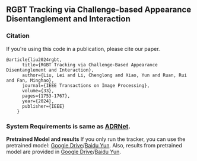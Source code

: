 ## RGBT Tracking via Challenge-based Appearance Disentanglement and Interaction

### Citation
If you're using this code in a publication, please cite our paper.

	@article{liu2024rgbt,
          title={RGBT Tracking via Challenge-Based Appearance Disentanglement and Interaction},
          author={Liu, Lei and Li, Chenglong and Xiao, Yun and Ruan, Rui and Fan, Minghao},
          journal={IEEE Transactions on Image Processing},
          volume={33},
          pages={1753-1767},
          year={2024},
          publisher={IEEE}
        }
  
### System Requirements is same as [ADRNet](https://github.com/zhang-pengyu/ADRNet).

**Pretrained Model and results**
If you only run the tracker, you can use the pretrained model: 
[Google Drive](https://drive.google.com/drive/folders/1Qih0edogeFj6NvWlNWcVLSFtC31i84Zk?usp=sharing)/[Baidu Yun](https://pan.baidu.com/s/1HiTcuIzAExDOuFIlAyAXdQ?pwd=bxix).
Also, results from pretrained model are provided in [Google Drive](https://drive.google.com/drive/folders/1bRsXwbmtmRbGF5d9fjOzFNbErPugsRXi?usp=sharing)/[Baidu Yun](https://pan.baidu.com/s/17J5vjYOYgA0OE4GPG60sVQ?pwd=t0ox).
